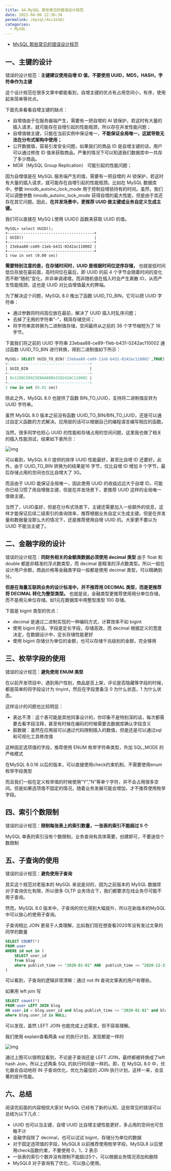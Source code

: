 ```yaml
---
title: 44.MySQL 那些常见的错误设计规范
date: 2022-04-06 22:36:34
permalink: /mysql/4sc1e18/
categories:
  - MySQL
---
```


- [MySQL 那些常见的错误设计规范](https://www.cnblogs.com/upyun/p/15015445.html)

## 一、主键的设计

错误的设计规范：**主键建议使用自增 ID 值，不要使用 UUID，MD5，HASH，字符串作为主键**

这个设计规范在很多文章中都能看到，自增主键的优点有占用空间小，有序，使用起来简单等优点。

下面先来看看自增主键的缺点：

- 自增值由于在服务器端产生，需要有一把自增的 AI 锁保护，若这时有大量的插入请求，就可能存在自增引起的性能瓶颈，所以存在并发性能问题；
- 自增值做主键，只能在当前实例中保证唯一，**不能保证全局唯一，这就导致无法在分布式架构中使用；**
- 公开数据值，容易引发安全问题，如果我们的商品 ID 是自增主键的话，用户可以通过修改 ID 值来获取商品，严重的情况下可以知道我们数据库中一共存了多少商品。
- MGR（MySQL Group Replication） 可能引起的性能问题；

因为自增值是在 MySQL 服务端产生的值，需要有一把自增的 AI 锁保护，若这时有大量的插入请求，就可能存在自增引起的性能瓶颈。比如在  MySQL 数据库中，参数 innodb_autoinc_lock_mode 用于控制自增锁持有的时间。虽然，我们可以调整参数  innodb_autoinc_lock_mode 获得自增的最大性能，但是由于其还存在其它问题。因此，**在并发场景中，更推荐 UUID 做主键或业务自定义生成主键。**

我们可以直接在 MySQ L使用 UUID() 函数来获取 UUID 的值。

```mysql
MySQL> select UUID();
+--------------------------------------+
| UUID()                               |
+--------------------------------------+
| 23ebaa88-ce89-11eb-b431-0242ac110002 |
+--------------------------------------+
1 row in set (0.00 sec)
```

**需要特别注意的是，在存储时间时，UUID 是根据时间位逆序存储，**  也就是低时间低位存放在最前面，高时间位在最后，即 UUID 的前 4 个字节会随着时间的变化而不断“随机”变化，并非单调递增。而非随机值在插入时会产生离散 IO，从而产生性能瓶颈。这也是 UUID 对比自增值最大的弊端。

为了解决这个问题，MySQL 8.0 推出了函数 UUID_TO_BIN，它可以把 UUID 字符串：

- 通过参数将时间高位放在最前，解决了 UUID 插入时乱序问题；
- 去掉了无用的字符串"-"，精简存储空间；
- 将字符串其转换为二进制值存储，空间最终从之前的 36 个字节缩短为了 16 字节。

下面我们将之前的 UUID 字符串 23ebaa88-ce89-11eb-b431-0242ac110002 通过函数 UUID_TO_BIN 进行转换，得到二进制值如下所示：

```sql
MySQL> SELECT UUID_TO_BIN('23ebaa88-ce89-11eb-b431-0242ac110002',TRUE) as UUID_BIN;
+------------------------------------+
| UUID_BIN                           |
+------------------------------------+
| 0x11EBCE8923EBAA88B4310242AC110002 |
+------------------------------------+
1 row in set (0.01 sec)
```

除此之外，MySQL 8.0 也提供了函数 BIN_TO_UUID，支持将二进制值反转为 UUID 字符串。

虽然 MySQL 8.0 版本之前没有函数 UUID_TO_BIN/BIN_TO_UUID，还是可以通过自定义函数的方式解决。应用层的话可以根据自己的编程语言编写相应的函数。

当然，很多同学也担心 UUID 的性能和存储占用的空间问题，这里我也做了相关的插入性能测试，结果如下表所示：

![img](https://upload-images.jianshu.io/upload_images/80097-e1b17f893395d6d6.png?imageMogr2/auto-orient/strip%7CimageView2/2/w/1240)

可以看到，MySQL 8.0 提供的排序 UUID 性能最好，甚至比自增 ID 还要好。此外，由于 UUID_TO_BIN 转换为的结果是16 字节，仅比自增 ID 增加 8 个字节，最后存储占用的空间也仅比自增大了 3G。

而且由于 UUID 能保证全局唯一，因此使用 UUID 的收益远远大于自增 ID。可能你已经习惯了用自增做主键，但是在并发场景下，更推荐 UUID 这样的全局唯一值做主键。

当然了，UUID虽好，但是在分布式场景下，主键还需要加入一些额外的信息，这样才能保证后续二级索引的查询效率，推荐根据业务自定义生成主键。但是在并发量和数据量没那么大的情况下，还是推荐使用自增 UUID 的。大家更不要以为 UUID 不能当主键了。

## 二、金融字段的设计

错误的设计规范：**同财务相关的金额类数据必须使用 decimal 类型** 由于 float 和 double 都是非精准的浮点数类型，而 decimal 是精准的浮点数类型。所以一般在设计用户余额，商品价格等金融类字段一般都是使用 decimal 类型，可以精确到分。

**但是在海量互联网业务的设计标准中，并不推荐用 DECIMAL 类型，而是更推荐将 DECIMAL 转化为整型类型。** 也就是说，金融类型更推荐使用用分单位存储，而不是用元单位存储。如1元在数据库中用整型类型 100 存储。

下面是 bigint 类型的优点：

- decimal 是通过二进制实现的一种编码方式，计算效率不如 bigint
- 使用 bigint 的话，字段是定长字段，存储高效，而 decimal 根据定义的宽度决定，在数据设计中，定长存储性能更好
- 使用 bigint 存储分为单位的金额，也可以存储千兆级别的金额，完全够用

## 三、枚举字段的使用

错误的设计规范：**避免使用 ENUM 类型**

在以前开发项目中，遇到用户性别，商品是否上架，评论是否隐藏等字段的时候，都是简单的将字段设计为 tinyint，然后在字段里备注 0 为什么状态，1 为什么状态。

这样设计的问题也比较明显：

- 表达不清：这个表可能是其他同事设计的，你印象不是特别深的话，每次都需要去看字段注释，甚至有时候在编码的时候需要去数据库确认字段含义
- 脏数据：虽然在应用层可以通过代码限制插入的数值，但是还是可以通过sql和可视化工具修改值

这种固定选项值的字段，推荐使用 ENUM 枚举字符串类型，外加 SQL_MODE 的严格模式

在MySQL 8.0.16 以后的版本，可以直接使用check约束机制，不需要使用enum枚举字段类型

而且我们一般在定义枚举值的时候使用"Y","N"等单个字符，并不会占用很多空间。但是如果选项值不固定的情况，随着业务发展可能会增加，才不推荐使用枚举字段。

## 四、索引个数限制

错误的设计规范：**限制每张表上的索引数量，一张表的索引不能超过 5 个**

MySQL 单表的索引没有个数限制，业务查询有具体需要，创建即可，不要迷信个数限制

## 五、子查询的使用

错误的设计规范：**避免使用子查询**

其实这个规范对老版本的 MySQL 来说是对的，因为之前版本的 MySQL 数据库对子查询优化有限，所以很多 OLTP 业务场合下，我们都要求在线业务尽可能不用子查询。

然而，MySQL 8.0 版本中，子查询的优化得到大幅提升，所以在新版本的MySQL中可以放心的使用子查询。

子查询相比 JOIN 更易于人类理解，比如我们现在想查看2020年没有发过文章的同学的数量

```sql
SELECT COUNT(*)
FROM user
WHERE id not in (
    SELECT user_id
    from blog
    where publish_time >= "2020-01-01" AND  publish_time <= "2020-12-31"
)
```

可以看到，子查询的逻辑非常清晰：通过 not IN 查询文章表的用户有哪些。

如果用 left join 写

```sql
SELECT count(*)
FROM user LEFT JOIN blog
ON user.id = blog.user_id and blog.publish_time >= "2020-01-01" and blog.publish_time <= "2020-12-31"
where blog.user_id is NULL;
```

可以发现，虽然 LEFT JOIN 也能完成上述需求，但不容易理解。

我们使用 explain查看两条 sql 的执行计划，发现都是一样的

![img](https://upload-images.jianshu.io/upload_images/80097-175e6364bc254abe.png?imageMogr2/auto-orient/strip%7CimageView2/2/w/1240)

通过上图可以很明显看到，不论是子查询还是 LEFT JOIN，最终都被转换成了left hash Join，所以上述两条 SQL  的执行时间是一样的。即，在 MySQL 8.0 中，优化器会自动地将 IN 子查询优化，优化为最佳的 JOIN  执行计划，这样一来，会显著的提升性能。

## 六、总结

阅读完前面的内容相信大家对 MySQL 已经有了新的认知，这些常见的错误可以总结为以下几点：

- UUID 也可以当主键，自增 UUID 比自增主键性能更好，多占用的空间也可忽略不计
- 金融字段除了 decimal，也可以试试 bigint，存储分为单位的数据
- 对于固定选项值的字段，MySQL8 以前推荐使用枚举字段，MySQL8 以后使用check函数约束，不要使用 0，1，2 表示
- 一张表的索引个数并没有限制不能超过5个，可以根据业务情况添加和删除
- MySQL8 对子查询有了优化，可以放心使用。